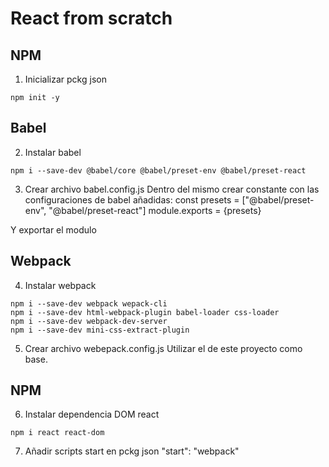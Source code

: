 # React from scratch
## NPM
1. Inicializar pckg json
```
npm init -y
```
## Babel
2. Instalar babel
```
npm i --save-dev @babel/core @babel/preset-env @babel/preset-react
```
3. Crear archivo babel.config.js
Dentro del mismo crear constante con las configuraciones de babel añadidas: 
const presets = ["@babel/preset-env", "@babel/preset-react"]
module.exports = {presets}

Y exportar el modulo
## Webpack
4. Instalar webpack
```
npm i --save-dev webpack wepack-cli
npm i --save-dev html-webpack-plugin babel-loader css-loader
npm i --save-dev webpack-dev-server
npm i --save-dev mini-css-extract-plugin
```
5. Crear archivo webepack.config.js
Utilizar el de este proyecto como base. 

## NPM
6. Instalar dependencia DOM react
```
npm i react react-dom
```
7. Añadir scripts start en pckg json
"start": "webpack"
